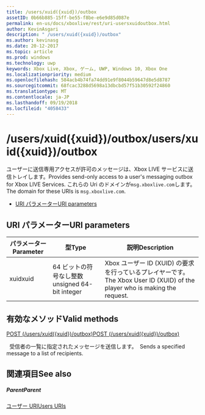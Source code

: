 ```yaml
---
title: /users/xuid({xuid})/outbox
assetID: 0b66b885-15ff-be55-f8be-e6e9d85d087e
permalink: en-us/docs/xboxlive/rest/uri-usersxuidoutbox.html
author: KevinAsgari
description: " /users/xuid({xuid})/outbox"
ms.author: kevinasg
ms.date: 20-12-2017
ms.topic: article
ms.prod: windows
ms.technology: uwp
keywords: Xbox Live, Xbox, ゲーム, UWP, Windows 10, Xbox One
ms.localizationpriority: medium
ms.openlocfilehash: 584acb4b74fa74dd91e9f8044b59647d8e5d8787
ms.sourcegitcommit: 68fcac3288d5698a13dbcbd57f51b30592f24860
ms.translationtype: MT
ms.contentlocale: ja-JP
ms.lasthandoff: 09/19/2018
ms.locfileid: "4058433"
---
```

# <a name="usersxuidxuidoutbox"></a><span data-ttu-id="bfef5-104">/users/xuid({xuid})/outbox</span><span class="sxs-lookup"><span data-stu-id="bfef5-104">/users/xuid({xuid})/outbox</span></span>
<span data-ttu-id="bfef5-105">ユーザーに送信専用アクセスが許可のメッセージは、Xbox LIVE サービスに送信トレイします。</span><span class="sxs-lookup"><span data-stu-id="bfef5-105">Provides send-only access to a user's messaging outbox for Xbox LIVE Services.</span></span> <span data-ttu-id="bfef5-106">これらの Uri のドメインが`msg.xboxlive.com`します。</span><span class="sxs-lookup"><span data-stu-id="bfef5-106">The domain for these URIs is `msg.xboxlive.com`.</span></span>
 
  * [<span data-ttu-id="bfef5-107">URI パラメーター</span><span class="sxs-lookup"><span data-stu-id="bfef5-107">URI parameters</span></span>](#ID4EV)
 
<a id="ID4EV"></a>

 
## <a name="uri-parameters"></a><span data-ttu-id="bfef5-108">URI パラメーター</span><span class="sxs-lookup"><span data-stu-id="bfef5-108">URI parameters</span></span> 
 
| <span data-ttu-id="bfef5-109">パラメーター</span><span class="sxs-lookup"><span data-stu-id="bfef5-109">Parameter</span></span>| <span data-ttu-id="bfef5-110">型</span><span class="sxs-lookup"><span data-stu-id="bfef5-110">Type</span></span>| <span data-ttu-id="bfef5-111">説明</span><span class="sxs-lookup"><span data-stu-id="bfef5-111">Description</span></span>| 
| --- | --- | --- | 
| <span data-ttu-id="bfef5-112">xuid</span><span class="sxs-lookup"><span data-stu-id="bfef5-112">xuid</span></span> | <span data-ttu-id="bfef5-113">64 ビットの符号なし整数</span><span class="sxs-lookup"><span data-stu-id="bfef5-113">unsigned 64-bit integer</span></span> | <span data-ttu-id="bfef5-114">Xbox ユーザー ID (XUID) の要求を行っているプレイヤーです。</span><span class="sxs-lookup"><span data-stu-id="bfef5-114">The Xbox User ID (XUID) of the player who is making the request.</span></span> | 
  
<a id="ID4EXB"></a>

 
## <a name="valid-methods"></a><span data-ttu-id="bfef5-115">有効なメソッド</span><span class="sxs-lookup"><span data-stu-id="bfef5-115">Valid methods</span></span> 

[<span data-ttu-id="bfef5-116">POST (/users/xuid({xuid})/outbox)</span><span class="sxs-lookup"><span data-stu-id="bfef5-116">POST (/users/xuid({xuid})/outbox)</span></span>](uri-usersxuidoutboxpost.md)

<span data-ttu-id="bfef5-117">&nbsp;&nbsp;受信者の一覧に指定されたメッセージを送信します。</span><span class="sxs-lookup"><span data-stu-id="bfef5-117">&nbsp;&nbsp;Sends a specified message to a list of recipients.</span></span> 
 
<a id="ID4EFC"></a>

 
## <a name="see-also"></a><span data-ttu-id="bfef5-118">関連項目</span><span class="sxs-lookup"><span data-stu-id="bfef5-118">See also</span></span>
 
<a id="ID4EHC"></a>

 
##### <a name="parent"></a><span data-ttu-id="bfef5-119">Parent</span><span class="sxs-lookup"><span data-stu-id="bfef5-119">Parent</span></span>  

[<span data-ttu-id="bfef5-120">ユーザー URI</span><span class="sxs-lookup"><span data-stu-id="bfef5-120">Users URIs</span></span>](atoc-reference-users.md)

   